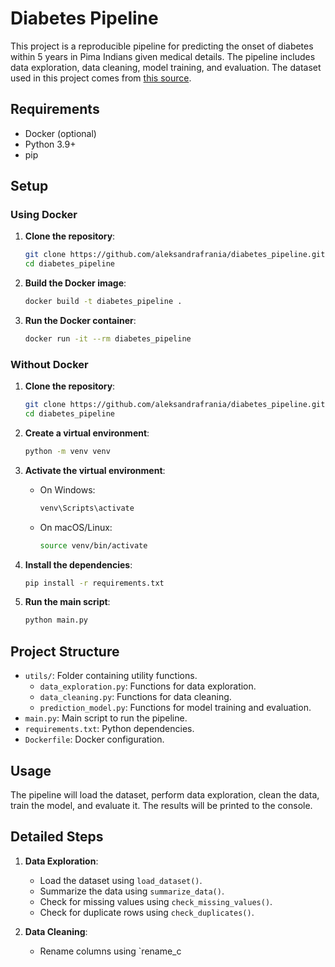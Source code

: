# Diabetes Pipeline

This project is a reproducible pipeline for predicting the onset of diabetes within 5 years in Pima Indians given medical details. The pipeline includes data exploration, data cleaning, model training, and evaluation. The dataset used in this project comes from [this source](https://github.com/ashishpatel26/Pima-Indians-Diabetes-Dataset-Missing-Value-Imputation/blob/master/pima-indians-diabetes.data.csv).

## Requirements

- Docker (optional)
- Python 3.9+
- pip

## Setup

### Using Docker

1. **Clone the repository**:
    ```sh
    git clone https://github.com/aleksandrafrania/diabetes_pipeline.git
    cd diabetes_pipeline
    ```

2. **Build the Docker image**:
    ```sh
    docker build -t diabetes_pipeline .
    ```

3. **Run the Docker container**:
    ```sh
    docker run -it --rm diabetes_pipeline
    ```

### Without Docker

1. **Clone the repository**:
    ```sh
    git clone https://github.com/aleksandrafrania/diabetes_pipeline.git
    cd diabetes_pipeline
    ```

2. **Create a virtual environment**:
    ```sh
    python -m venv venv
    ```

3. **Activate the virtual environment**:
    - On Windows:
        ```sh
        venv\Scripts\activate
        ```
    - On macOS/Linux:
        ```sh
        source venv/bin/activate
        ```

4. **Install the dependencies**:
    ```sh
    pip install -r requirements.txt
    ```

5. **Run the main script**:
    ```sh
    python main.py
    ```

## Project Structure

- `utils/`: Folder containing utility functions.
  - `data_exploration.py`: Functions for data exploration.
  - `data_cleaning.py`: Functions for data cleaning.
  - `prediction_model.py`: Functions for model training and evaluation.
- `main.py`: Main script to run the pipeline.
- `requirements.txt`: Python dependencies.
- `Dockerfile`: Docker configuration.

## Usage

The pipeline will load the dataset, perform data exploration, clean the data, train the model, and evaluate it. The results will be printed to the console.

## Detailed Steps

1. **Data Exploration**:
    - Load the dataset using `load_dataset()`.
    - Summarize the data using `summarize_data()`.
    - Check for missing values using `check_missing_values()`.
    - Check for duplicate rows using `check_duplicates()`.

2. **Data Cleaning**:
    - Rename columns using `rename_c